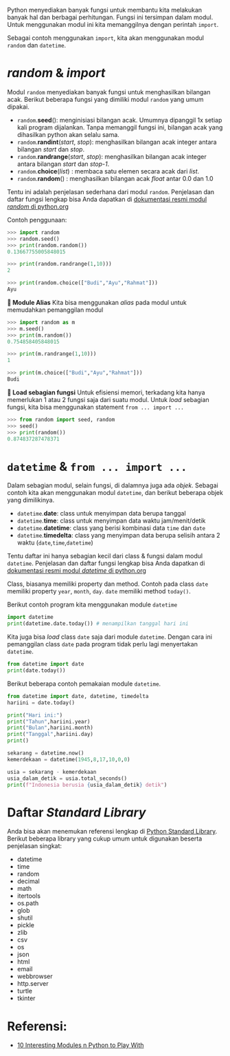 Python menyediakan banyak fungsi untuk membantu kita melakukan banyak hal dan berbagai perhitungan. Fungsi ini tersimpan dalam modul. Untuk menggunakan modul ini kita memanggilnya dengan perintah `import`.

Sebagai contoh menggunakan `import`, kita akan menggunakan modul `random` dan `datetime`.

# _random_ & _import_
Modul `random` menyediakan banyak fungsi untuk menghasilkan bilangan acak. Berikut beberapa fungsi yang dimiliki modul `random` yang umum dipakai.
- `random`.__seed__(): menginisiasi bilangan acak. Umumnya dipanggil 1x setiap kali program dijalankan. Tanpa memanggil fungsi ini, bilangan acak yang dihasilkan python akan selalu sama.
- `random`.__randint__(_start_, _stop_): menghasilkan bilangan acak integer antara bilangan _start_ dan _stop_.
- `random`.__randrange__(_start_, _stop_): menghasilkan bilangan acak integer antara bilangan _start_ dan _stop-1_.
- `random`.__choice__(_list_) : membaca satu elemen secara acak dari _list_.
- `random`.__random__() : menghasilkan bilangan acak _float_ antar 0.0 dan 1.0

Tentu ini adalah penjelasan sederhana dari modul `random`. Penjelasan dan daftar fungsi lengkap bisa Anda dapatkan di [dokumentasi resmi modul _random_ di python.org](https://docs.python.org/3/library/random.html)

Contoh penggunaan:
```python
>>> import random
>>> random.seed()
>>> print(random.random())
0.13667755005848015

>>> print(random.randrange(1,10)))
2

>>> print(random.choice(["Budi","Ayu","Rahmat"]))
Ayu
```

**🔵 Module Alias**
Kita bisa menggunakan _alias_ pada modul untuk memudahkan pemanggilan modul
```python
>>> import random as m
>>> m.seed()
>>> print(m.random())
0.754858405848015

>>> print(m.randrange(1,10)))
1

>>> print(m.choice(["Budi","Ayu","Rahmat"]))
Budi
```

**🔵 Load sebagian fungsi**
Untuk efisiensi memori, terkadang kita hanya memerlukan 1 atau 2 fungsi saja dari suatu modul. Untuk _load_ sebagian fungsi, kita bisa menggunakan statement `from ... import ...`

```python
>>> from random import seed, random
>>> seed()
>>> print(random())
0.874837287478371
```

# `datetime` & `from ... import ...`
Dalam sebagian modul, selain fungsi, di dalamnya juga ada _objek_. Sebagai contoh kita akan menggunakan modul `datetime`, dan berikut beberapa objek yang dimilikinya.
- `datetime`.**date**: class untuk menyimpan data berupa tanggal
- `datetime`.**time**: class untuk menyimpan data waktu jam/menit/detik
- `datetime`.**datetime**: class yang berisi kombinasi data `time` dan `date`
- `datetime`.**timedelta**: class yang menyimpan data berupa selisih antara 2 waktu (`date`,`time`,`datetime`)

Tentu daftar ini hanya sebagian kecil dari class & fungsi dalam modul `datetime`. Penjelasan dan daftar fungsi lengkap bisa Anda dapatkan di [dokumentasi resmi modul _datetime_ di python.org](https://docs.python.org/3/library/datetime.html)

Class, biasanya memiliki property dan method. Contoh pada class `date` memiliki property `year`, `month`, `day`. `date` memiliki method `today()`.

Berikut contoh program kita menggunakan module `datetime`

```python
import datetime
print(datetime.date.today()) # menampilkan tanggal hari ini
```

Kita juga bisa _load_ class `date` saja dari module `datetime`. Dengan cara ini pemanggilan class `date` pada program tidak perlu lagi menyertakan `datetime`.
```python
from datetime import date
print(date.today())
```

Berikut beberapa contoh pemakaian module `datetime`.

```python
from datetime import date, datetime, timedelta
hariini = date.today()

print("Hari ini:")
print("Tahun",hariini.year)
print("Bulan",hariini.month)
print("Tanggal",hariini.day)
print()

sekarang = datetime.now()
kemerdekaan = datetime(1945,8,17,10,0,0)

usia = sekarang - kemerdekaan
usia_dalam_detik = usia.total_seconds()
print(f"Indonesia berusia {usia_dalam_detik} detik")

```

# Daftar _Standard Library_
Anda bisa akan menemukan referensi lengkap di [Python Standard Library](https://docs.python.org/3/library/). Berikut beberapa library yang cukup umum untuk digunakan beserta penjelasan singkat:
- datetime
- time
- random
- decimal
- math
- itertools
- os.path
- glob
- shutil
- pickle
- zlib
- csv
- os
- json
- html
- email
- webbrowser
- http.server
- turtle
- tkinter

# Referensi:
- [10 Interesting Modules n Python to Play With](https://www.geeksforgeeks.org/10-interesting-modules-in-python-to-play-with/)